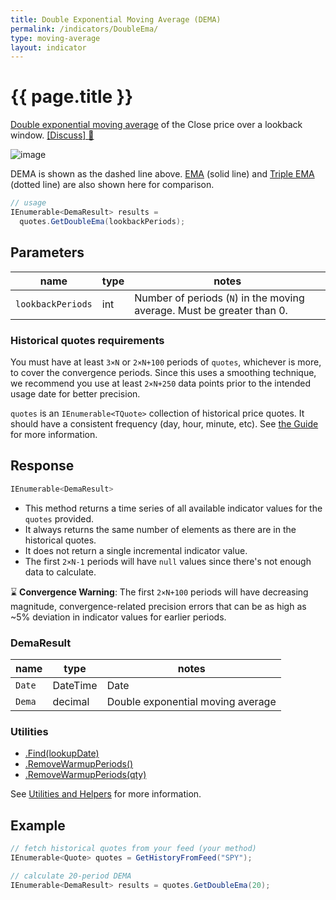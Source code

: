 ```yaml
---
title: Double Exponential Moving Average (DEMA)
permalink: /indicators/DoubleEma/
type: moving-average
layout: indicator
---
```


# {{ page.title }}

[Double exponential moving average](https://en.wikipedia.org/wiki/Double_exponential_moving_average) of the Close price over a lookback window.
[[Discuss] :speech_balloon:]({{site.github.repository_url}}/discussions/256 "Community discussion about this indicator")

![image]({{site.baseurl}}/assets/charts/DoubleEma.png)

DEMA is shown as the dashed line above.  [EMA](../Ema#content) (solid line) and [Triple EMA](../TripleEma#content) (dotted line) are also shown here for comparison.

```csharp
// usage
IEnumerable<DemaResult> results =
  quotes.GetDoubleEma(lookbackPeriods);
```

## Parameters

| name | type | notes
| -- |-- |--
| `lookbackPeriods` | int | Number of periods (`N`) in the moving average.  Must be greater than 0.

### Historical quotes requirements

You must have at least `3×N` or `2×N+100` periods of `quotes`, whichever is more, to cover the convergence periods.  Since this uses a smoothing technique, we recommend you use at least `2×N+250` data points prior to the intended usage date for better precision.

`quotes` is an `IEnumerable<TQuote>` collection of historical price quotes.  It should have a consistent frequency (day, hour, minute, etc).  See [the Guide]({{site.baseurl}}/guide/#historical-quotes) for more information.

## Response

```csharp
IEnumerable<DemaResult>
```

- This method returns a time series of all available indicator values for the `quotes` provided.
- It always returns the same number of elements as there are in the historical quotes.
- It does not return a single incremental indicator value.
- The first `2×N-1` periods will have `null` values since there's not enough data to calculate.

:hourglass: **Convergence Warning**: The first `2×N+100` periods will have decreasing magnitude, convergence-related precision errors that can be as high as ~5% deviation in indicator values for earlier periods.

### DemaResult

| name | type | notes
| -- |-- |--
| `Date` | DateTime | Date
| `Dema` | decimal | Double exponential moving average

### Utilities

- [.Find(lookupDate)]({{site.baseurl}}/utilities#find-indicator-result-by-date)
- [.RemoveWarmupPeriods()]({{site.baseurl}}/utilities#remove-warmup-periods)
- [.RemoveWarmupPeriods(qty)]({{site.baseurl}}/utilities#remove-warmup-periods)

See [Utilities and Helpers]({{site.baseurl}}/utilities#utilities-for-indicator-results) for more information.

## Example

```csharp
// fetch historical quotes from your feed (your method)
IEnumerable<Quote> quotes = GetHistoryFromFeed("SPY");

// calculate 20-period DEMA
IEnumerable<DemaResult> results = quotes.GetDoubleEma(20);
```
